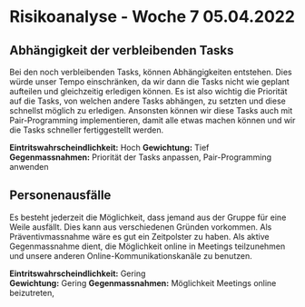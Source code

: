 # Risikoanalyse - Woche 7 05.04.2022

## Abhängigkeit der verbleibenden Tasks
Bei den noch verbleibenden Tasks, können Abhängigkeiten entstehen. Dies würde unser Tempo einschränken, da wir dann die Tasks nicht wie geplant aufteilen und gleichzeitig erledigen können. Es ist also wichtig die Priorität auf die Tasks, von welchen andere Tasks abhängen, zu setzten und diese schnellst möglich zu erledigen. Ansonsten können wir diese Tasks auch mit Pair-Programming implementieren, damit alle etwas machen können und wir die Tasks schneller fertiggestellt werden.

**Eintritswahrscheindlichkeit:**  Hoch
**Gewichtung:** Tief    
**Gegenmassnahmen:** Priorität der Tasks anpassen, Pair-Programming anwenden

## Personenausfälle
Es besteht jederzeit die Möglichkeit, dass jemand aus der Gruppe für eine Weile ausfällt. Dies kann aus verschiedenen Gründen vorkommen. Als Präventivmassnahme wäre es gut ein Zeitpolster zu haben. Als aktive Gegenmassnahme dient, die Möglichkeit online in Meetings teilzunehmen und unsere anderen Online-Kommunikationskanäle zu benutzen.

**Eintritswahrscheindlichkeit:**  Gering  
**Gewichtung:** Gering
**Gegenmassnahmen:** Möglichkeit Meetings online beizutreten,
